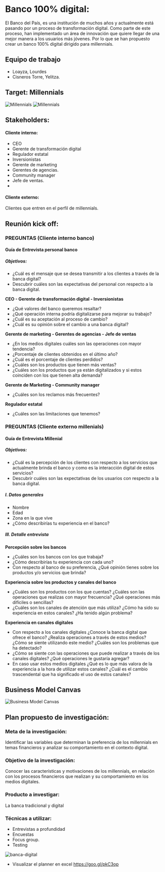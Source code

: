 # Banco 100% digital:

El Banco del País, es una institución de muchos años y actualmente está pasando por un proceso de transformación digital. Como parte de este proceso, han implementado un área de innovación que quiere llegar de una mejor manera a los usuarios más jóvenes. Por lo que se han propuesto crear un banco 100% digital dirigido para millennials.

## Equipo de trabajo

+ Loayza, Lourdes
+ Cisneros Torre, Yelitza.

## Target: Millennials


![Millennials](assets/docs/millennials.jpg)
![Millennials](assets/docs/millennials-2.jpg)



## Stakeholders:

#### Cliente interno:

- CEO
- Gerente de transformación digital
- Regulador estatal
- Inversionistas
- Gerente de marketing
- Gerentes de agencias.
- Community manager
- Jefe de ventas.
- 

#### Cliente externo:

Clientes que entren en el perfil de millennials.

## Reunión kick off:

### PREGUNTAS (Cliente interno banco)

#### Guía de Entrevista personal banco

##### Objetivos:

- ¿Cuál es el mensaje que se desea transmitir a los clientes a través de la banca digital?
- Descubrir cuáles son las expectativas del personal con respecto a la banca digital.

**CEO - Gerente de transformación digital - Inversionistas** 

- ¿Qué valores del banco queremos resaltar?
- ¿Qué operación interna podría digitalizarse para mejorar su trabajo?
- ¿Cuál es su aceptación al proceso de  cambio?
- ¿Cuál es su opinión sobre el cambio a una banca digital?

**Gerente de marketing - Gerentes de agencias - Jefe de ventas**

- ¿En los medios digitales cuáles son las operaciones con mayor tendencia?
- ¿Porcentaje de clientes obtenidos en el último año?
- ¿Cuál es el porcentaje de clientes perdidos?
- ¿Cuáles son los productos que tienen más ventas?
- ¿Cuáles son los productos que ya están digitalizados y si estos coinciden con los que tienen alta demanda?

**Gerente de Marketing - Community manager**

- ¿Cuáles son los reclamos más frecuentes?

**Regulador estatal**

- ¿Cuáles son las limitaciones que tenemos?


### PREGUNTAS (Cliente externo millenials)

#### Guía de Entrevista Millenial

##### Objetivos:

- ¿Cuál es la percepción de los clientes con respecto a los servicios que actualmente brinda el banco y como es la interacción digital de estos servicios?
- Descubrir cuáles son las expectativas de los usuarios con respecto a la banca digital.

##### I. Datos generales

-	Nombre
-	Edad
-	Zona en la que vive
-	¿Cómo describirías tu experiencia en el banco?

##### III. Detalle entrevista

**Percepción sobre los bancos**

-	¿Cuáles son los bancos con los que trabaja?
-	¿Cómo describirías tu experiencia con cada uno?
-	Con respecto al banco de su preferencia, ¿Qué opinión tienes sobre los productos y/o servicios que brinda? 

**Experiencia sobre los productos y canales del banco**

-	¿Cuáles son los productos con los que cuentas? ¿Cuáles son las operaciones que realizas con mayor frecuencia? ¿Qué operaciones más difíciles o sencillas?
-	¿Cuáles son los canales de atención que más utiliza? ¿Cómo ha sido su experiencia en estos canales? ¿Ha tenido algún problema?

**Experiencia en canales digitales**

-	Con respecto a los canales digitales ¿Conoce la banca digital que ofrece el banco? ¿Realiza operaciones a través de estos medios? ¿Cómo se siente utilizando este medio? ¿Cuáles son los problemas que ha detectado?
-	¿Cómo se siente con las operaciones que puede realizar a través de los canales digitales? ¿Qué operaciones le gustaría agregar?
-	En caso usar estos medios digitales ¿Qué es lo que más valora de la experiencia a la hora de utilizar estos canales? ¿Cuál es el cambio trascendental que ha significado el uso de estos canales?

## Business Model Canvas

![Business Model Canvas](assets/docs/model-canvas.jpg)

## Plan propuesto de investigación:

### Meta de la investigación:

Identificar las variables que determinan la preferencia de los millennials en temas financieros y analizar su comportamiento en el contexto digital.

### Objetivo de la investigación:

Conocer las características y motivaciones de los millennials, en  relación con los procesos financieros que realizan y su comportamiento en los medios digitales.

### Producto a investigar:

La banca tradicional y digital

### Técnicas a utilizar:

- Entrevistas a profundidad
- Encuestas
- Focus group.
- Testing



![banca-digital](assets/docs/Planner-Bank.png)

- Visualizar el planner en excel https://goo.gl/pkC3op
